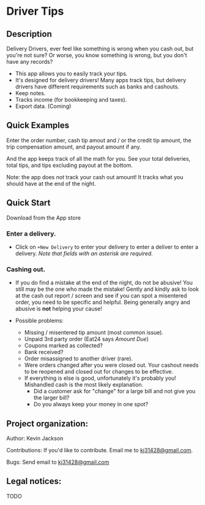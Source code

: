 # Driver Tips

## Description
  Delivery Drivers, ever feel like something is wrong when you cash out, but you're not sure?
  Or worse, you know something is wrong, but you don't have any records?

  * This app allows you to easily track your tips.
  * It's designed for delivery drivers! Many apps track tips, but delivery drivers have different requirements such as banks and cashouts.
  * Keep notes.
  * Tracks income (for bookkeeping and taxes).
  * Export data. (Coming)

## Quick Examples
  Enter the order number, cash tip amout and / or the credit tip amount, the trip compensation amount, and payout amount if any.

 And the app keeps track of all the math for you. See your total deliveries, total tips, and tips excluding payout at the bottom.

Note: the app does *not* track your cash out amount! It tracks what you should have at the end of the night.

## Quick Start
Download from the App store

### Enter a delivery.
  * Click on `+New Delivery` to enter your delivery to enter a deliver to enter a delivery. *Note that fields with an asterisk are required.*

### Cashing out.
  * If you do find a mistake at the end of the night, do not be abusive! You still may be the one who made the mistake! Gently and kindly ask to look at the cash out report / screen and see if you can spot a misentered order, you need to be specific and helpful.  Being generally angry and abusive is **not** helping your cause!

  * Possible problems:
      * Missing / misentered tip amount (most common issue).
      * Unpaid 3rd party order (Eat24 says *Amount Due*)
      * Coupons marked as collected?
      * Bank received?
      * Order misassigned to another driver (rare).
      * Were orders changed after you were closed out. Your cashout needs to be reopened and closed out for changes to be effective.
      * If everything is else is good, unfortunately it's probably you! Mishandled cash is the most likely explanation.
        *  Did a customer ask for "change" for a large bill and not give you the larger bill?
         * Do you always keep your money in one spot?

## Project organization:
  Author: Kevin Jackson  

  Contributions: If you'd like to contribute. Email me to kj31428@gmail.com.

  Bugs: Send email to kj31428@gmail.com

## Legal notices:
TODO  
